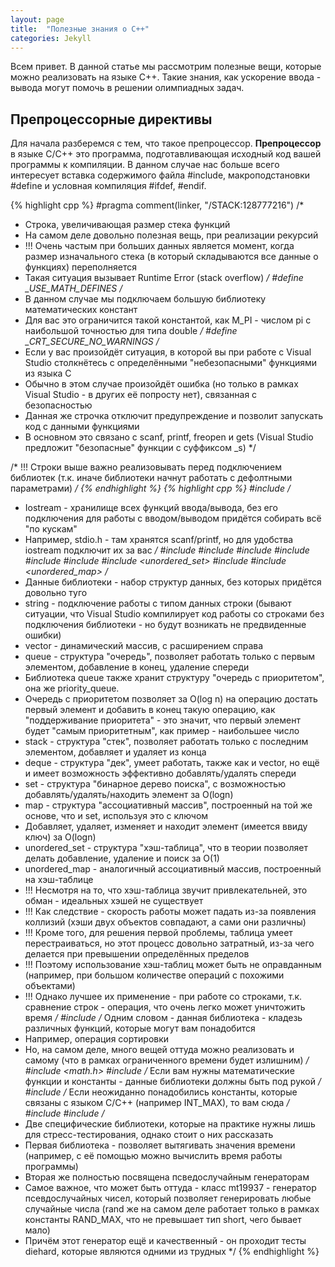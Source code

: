 ```yaml
---
layout: page
title:  "Полезные знания о C++"
categories: Jekyll
---
```

Всем привет. В данной статье мы рассмотрим полезные вещи, которые можно реализовать на языке C++. Такие знания, как ускорение ввода - вывода могут помочь в решении олимпиадных задач.

## Препроцессорные директивы
Для начала разберемся с тем, что такое препроцессор. **Препроцессор** в языке C/C++ это программа, подготавливающая исходный код вашей программы к компиляции. В данном случае нас больше всего интересует вставка содержимого файла #include, макроподстановки #define и условная компиляция #ifdef, #endif.

{% highlight cpp %}
#pragma comment(linker, "/STACK:128777216")
/*
 * Строка, увеличивающая размер стека функций
 * На самом деле довольно полезная вещь, при реализации рекурсий
 * !!! Очень частым при больших данных является момент, когда размер изначального стека 
 (в который складываются все данные о функциях) переполняется
 * Такая ситуация вызывает Runtime Error (stack overflow)
*/
#define _USE_MATH_DEFINES
/*
 * В данном случае мы подключаем большую библиотеку математических констант
 * Для вас это ограничится такой константой, как M_PI - числом pi с 
 наибольшой точностью для типа double
*/
#define _CRT_SECURE_NO_WARNINGS
/*
 * Если у вас произойдёт ситуация, в которой вы при работе с Visual Studio столкнётесь с 
 определёнными "небезопасными" функциями из языка C
 * Обычно в этом случае произойдёт ошибка 
 (но только в рамках Visual Studio - в других её попросту нет), 
 связанная с безопасностью
 * Данная же строчка отключит предупреждение и позволит запускать код с данными функциями
 * В основном это связано с scanf, printf, freopen и gets 
 (Visual Studio предложит "безопасные" функции с суффиксом _s)
*/
 
/* !!! Строки выше важно реализовывать перед подключением библиотек 
(т.к. иначе библиотеки начнут работать с дефолтными параметрами) */
{% endhighlight %}
{% highlight cpp %}
#include <iostream>
/*
 * Iostream - хранилище всех функций ввода/вывода, 
 без его подключения для работы с вводом/выводом придётся собирать всё "по кускам"
 * Например, stdio.h - там хранятся scanf/printf, но для удобства iostream подключит их за вас
*/
#include <string>
#include <vector>
#include <queue>
#include <stack>
#include <deque>
#include <set>
#include <unordered_set>
#include <map>
#include <unordered_map>
/*
 * Данные библиотеки - набор структур данных, без которых придётся довольно туго
 * string - подключение работы с типом данных строки 
 (бывают ситуации, что Visual Studio компилирует код работы со строками 
 без подключения библиотеки - но будут возникать не предвиденные ошибки)
 * vector - динамический массив, с расширением справа
 * queue - структура "очередь", позволяет работать только с первым элементом, 
 добавление в конец, удаление спереди
 * Библиотека queue также хранит структуру "очередь с приоритетом", она же priority_queue.
 * Очередь с приоритетом позволяет за 
 O(log n) на операцию достать первый элемент и добавить в конец такую операцию, 
 как "поддерживание приоритета" - это значит, что первый элемент будет "самым приоритетным", 
 как пример - наибольшее число
 * stack - структура "стек", позволяет работать только с последним элементом,
 добавляет и удаляет из конца
 * deque - структура "дек", умеет работать, также как и vector, 
 но ещё и имеет возможность эффективно добавлять/удалять спереди
 * set - структура "бинарное дерево поиска", с возможностью добавлять/удалять/находить 
 элемент за O(logn)
 * map - структура "ассоциативный массив", построенный на той же основе, что и set, 
 используя это с ключом
 * Добавляет, удаляет, изменяет и находит элемент (имеется ввиду ключ) за O(logn)
 * unordered_set - структура "хэш-таблица", что в теории позволяет делать добавление, 
 удаление и поиск за O(1)
 * unordered_map - аналогичный ассоциативный массив, построенный на хэш-таблице
 * !!! Несмотря на то, что хэш-таблица звучит привлекательней, это обман - идеальных хэшей не существует
 * !!! Как следствие - скорость работы может падать из-за появления коллизий 
 (хэши двух объектов совпадают, а сами они различны)
 * !!! Кроме того, для решения первой проблемы, 
 таблица умеет перестраиваться, но этот процесс довольно затратный,
 из-за чего делается при превышении определённых пределов
 * !!! Поэтому использование хэш-таблиц может быть не оправданным 
 (например, при большом количестве операций с похожими объектами)
 * !!! Однако лучшее их применение - при работе со строками,
 т.к. сравнение строк - операция, что очень легко может уничтожить время
*/
#include <algorithm>
/* Одним словом - данная библиотека - кладезь различных функций, которые могут вам понадобится
 * Например, операция сортировки
 * Но, на самом деле, много вещей оттуда можно реализовать и самому 
 (что в рамках ограниченного времени будет излишним)
*/
#include <math.h>
#include <cmath>
/* Если вам нужны математические функции и константы - данные библиотеки должны быть под рукой */
#include <climits>
/* Если неожиданно понадобились константы, которые связаны с языком C/C++ (например INT_MAX), то вам сюда */
#include <ctime>
#include <random>
/*
 * Две специфические библиотеки, 
 которые на практике нужны лишь для стресс-тестирования, однако стоит о них рассказать
 * Первая библиотека - позволяет вытягивать значения времени 
 (например, с её помощью можно вычислить время работы программы)
 * Вторая же полностью посвящена псведослучайным генераторам
 * Самое важное, что может быть оттуда - класс mt19937 - генератор псевдослучайных чисел, 
 который позволяет генерировать любые случайные числа 
 (rand же на самом деле работает только в рамках константы RAND_MAX,
 что не превышает тип short, чего бывает мало)
 * Причём этот генератор ещё и качественный - он проходит тесты diehard, 
 которые являются одними из трудных */
{% endhighlight %}
